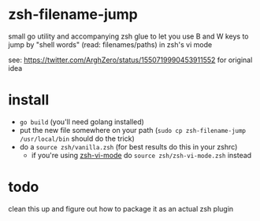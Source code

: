 # zsh-filename-jump

small go utility and accompanying zsh glue to let you use B and W keys to jump
by "shell words" (read: filenames/paths) in zsh's vi mode

see: https://twitter.com/ArghZero/status/1550719990453911552 for original idea

# install

- `go build` (you'll need golang installed)
- put the new file somewhere on your path (`sudo cp zsh-filename-jump
  /usr/local/bin` should do the trick)
- do a `source zsh/vanilla.zsh` (for best results do this in your zshrc)
  - if you're using [zsh-vi-mode](https://github.com/jeffreytse/zsh-vi-mode) do
    `source zsh/zsh-vi-mode.zsh` instead

# todo

clean this up and figure out how to package it as an actual zsh plugin
